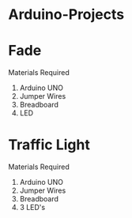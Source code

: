 # Arduino-Projects
# Fade
Materials Required
1. Arduino UNO
2. Jumper Wires
3. Breadboard 
4. LED




# Traffic Light
Materials Required
1. Arduino UNO
2. Jumper Wires
3. Breadboard
4. 3 LED's
